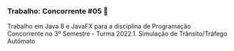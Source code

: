 ### Trabalho: Concorrente #05 🚗
Trabalho em Java 8 e JavaFX para a disciplina de Programação Concorrente no 3º Semestre - Turma 2022.1. Simulação de Trânsito/Tráfego Autômato
